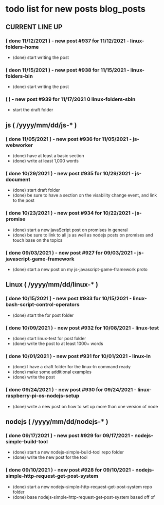 # todo list for new posts blog_posts

<!--###### ########## ########## #######-->
## CURRENT LINE UP
<!--###### ########## ########## #######-->

### ( done 11/12/2021 ) - new post #937 for 11/12/2021 - linux-folders-home
* (done) start writing the post

### ( deon 11/15/2021 ) - new post #938 for 11/15/2021 - linux-folders-bin
* (done) start writing the post

### (   ) - new post #939 for 11/17/2021 0 linux-folders-sbin
* start the draft folder

<!--###### ########## ########## #######-->
## js ( /yyyy/mm/dd/js-* )
<!--###### ########## ########## #######-->

### ( done 11/05/2021 ) - new post #936 for 11/05/2021 - js-webworker
* (done) have at least a basic section
* (done) write at least 1,000 words

### ( done 10/29/2021 ) - new post #935 for 10/29/2021 - js-document
* (done) start draft folder
* (done) be sure to have a section on the visability change event, and link to the post

### ( done 10/23/2021 ) - new post #934 for 10/22/2021 - js-promise
* (done) start a new javaScript post on promises in general
* (done) be sure to link to all js as well as nodejs posts on promises and touch base on the topics

### ( done 09/03/2021 ) - new post #927 for 09/03/2021 - js-javascript-game-framework
* (done) start a new post on my js-javascript-game-framework proto




<!--###### ########## ########## #######-->
## Linux ( /yyyy/mm/dd/linux-* )
<!--###### ########## ########## #######-->

### ( done 10/15/2021 ) - new post #933 for 10/15/2021 - linux-bash-script-control-operators
* (done) start the for post folder

### ( done 10/09/2021 ) - new post #932 for 10/08/2021 - linux-test
* (done) start linux-test for post folder
* (done) write the post to at least 1000+ words

### ( done 10/01/2021 ) - new post #931 for 10/01/2021 - linux-ln
* (done) I have a draft folder for the linux-ln command ready
* (done) make some additional examples
* (done) write the post

### ( done 09/24/2021 ) - new post #930 for 09/24/2021 - linux-raspberry-pi-os-nodejs-setup
* (done) write a new post on how to set up more than one version of node




<!--###### ########## ########## #######-->
## nodejs ( /yyyy/mm/dd/nodejs-* )
<!--###### ########## ########## #######-->

### ( done 09/17/2021 ) - new post #929 for 09/17/2021 - nodejs-simple-build-tool
* (done) start a new nodejs-simple-build-tool repo folder
* (done) write the new post for the tool

### ( done 09/10/2021 ) - new post #928 for 09/10/2021 - nodejs-simple-http-request-get-post-system
* (done) start a new nodejs-simple-http-request-get-post-system repo folder
* (done) base nodejs-simple-http-request-get-post-system based off of


